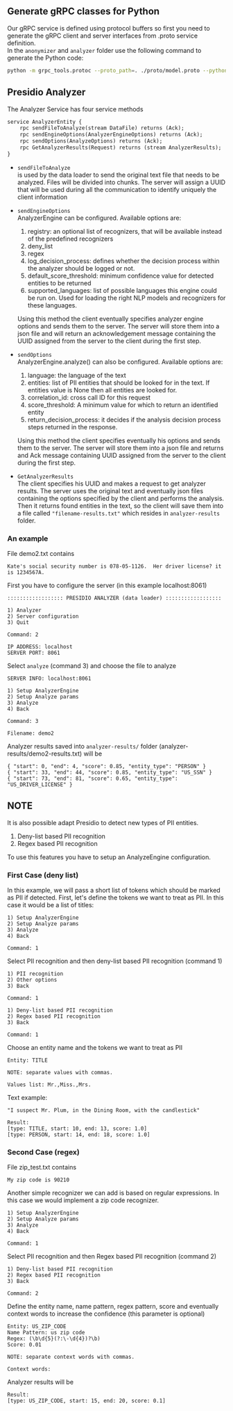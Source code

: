 ## Generate gRPC classes for Python

Our gRPC service is defined using protocol buffers so first you need to generate the gRPC client and server interfaces from .proto service definition.
\
In the `anonymizer` and `analyzer` folder use the following command to generate the Python code:

```bash
python -m grpc_tools.protoc --proto_path=. ./proto/model.proto --python_out=. --grpc_python_out=.
```

## Presidio Analyzer

The Analyzer Service has four service methods

```protobuf
service AnalyzerEntity {
    rpc sendFileToAnalyze(stream DataFile) returns (Ack); 
    rpc sendEngineOptions(AnalyzerEngineOptions) returns (Ack);
    rpc sendOptions(AnalyzeOptions) returns (Ack);
    rpc GetAnalyzerResults(Request) returns (stream AnalyzerResults);
}
```

- `sendFileToAnalyze` </br> is used by the data loader to send the original text file that needs to be analyzed. Files will be divided into chunks. The server will assign a UUID that will be used during all the communication to identify uniquely the client information

- `sendEngineOptions`</br> AnalyzerEngine can be configured. Available options are:
    1. registry: an optional list of recognizers, that will be available instead of the predefined recognizers
    2. deny_list
    3. regex
    4. log_decision_process: defines whether the decision process within the analyzer should be logged or not.
    5. default_score_threshold: minimum confidence value for detected entities to be returned
    6. supported_languages: list of possible languages this engine could be run on. Used for loading the right NLP models and recognizers for these languages.
    
    Using this method the client eventually specifies analyzer engine options and sends them to the server. The server will store them into a json file and will return an acknowledgement message containing the UUID assigned from the server to the client during the first step.

- `sendOptions` </br> AnalyzerEngine.analyze() can also be configured. Available options are:
    1. language: the language of the text 
    2. entities: list of PII entities that should be looked for in the text. If entities value is None then all entities are looked for.
    3. correlation_id: cross call ID for this request
    4. score_threshold: A minimum value for which to return an identified entity
    5. return_decision_process: it decides if the analysis decision process steps returned in the response.
                        
    Using this method the client specifies eventually his options and sends them to the server. The server will store them into a json file and returns and Ack message containing UUID assigned from the server to the client during the first step.

- `GetAnalyzerResults` </br> The client specifies his UUID and makes a request to get analyzer results. 
The server uses the original text and eventually json files containing the options specified by the client and performs the analysis. Then it returns found entities in the text, so the client will save them into a file called `"filename-results.txt"` which resides in `analyzer-results` folder.

### An example

File demo2.txt contains
        
    Kate's social security number is 078-05-1126.  Her driver license? it is 1234567A.

First you have to configure the server (in this example localhost:8061)

    :::::::::::::::::: PRESIDIO ANALYZER (data loader) ::::::::::::::::::

    1) Analyzer
    2) Server configuration
    3) Quit

    Command: 2

    IP ADDRESS: localhost
    SERVER PORT: 8061

Select `analyze` (command 3) and choose the file to analyze

    SERVER INFO: localhost:8061

    1) Setup AnalyzerEngine
    2) Setup Analyze params
    3) Analyze
    4) Back

    Command: 3

    Filename: demo2

Analyzer results saved into `analyzer-results/` folder (analyzer-results/demo2-results.txt) will be
    
    { "start": 0, "end": 4, "score": 0.85, "entity_type": "PERSON" }
    { "start": 33, "end": 44, "score": 0.85, "entity_type": "US_SSN" }
    { "start": 73, "end": 81, "score": 0.65, "entity_type": "US_DRIVER_LICENSE" }

## NOTE

It is also possible adapt Presidio to detect new types of PII entities.
1. Deny-list based PII recognition
2. Regex based PII recognition

To use this features you have to setup an AnalyzeEngine configuration.

### First Case (deny list)
    
In this example, we will pass a short list of tokens which should be marked as PII if detected. First, let's define the tokens we want to treat as PII. In this case it would be a list of titles:

    1) Setup AnalyzerEngine    
    2) Setup Analyze params    
    3) Analyze
    4) Back

    Command: 1

Select PII recognition and then deny-list based PII recognition (command 1)

    1) PII recognition
    2) Other options
    3) Back

    Command: 1

    1) Deny-list based PII recognition
    2) Regex based PII recognition
    3) Back

    Command: 1

Choose an entity name and the tokens we want to treat as PII

    Entity: TITLE

    NOTE: separate values with commas.

    Values list: Mr.,Miss.,Mrs.

Text example:
    
    "I suspect Mr. Plum, in the Dining Room, with the candlestick"

    Result:
    [type: TITLE, start: 10, end: 13, score: 1.0]
    [type: PERSON, start: 14, end: 18, score: 1.0]

### Second Case (regex)

File zip_test.txt contains

    My zip code is 90210

Another simple recognizer we can add is based on regular expressions. In this case we would implement a zip code recognizer. 
    
    1) Setup AnalyzerEngine    
    2) Setup Analyze params    
    3) Analyze
    4) Back

    Command: 1

Select PII recognition and then Regex based PII recognition (command 2)

    1) Deny-list based PII recognition
    2) Regex based PII recognition
    3) Back

    Command: 2

Define the entity name, name pattern, regex pattern, score and eventually context words to increase the confidence (this parameter is optional)

    Entity: US_ZIP_CODE
    Name Pattern: us zip code
    Regex: (\b\d{5}(?:\-\d{4})?\b)
    Score: 0.01

    NOTE: separate context words with commas.

    Context words: 

Analyzer results will be

    Result:
    [type: US_ZIP_CODE, start: 15, end: 20, score: 0.1]